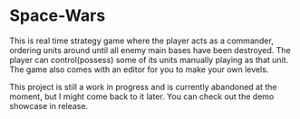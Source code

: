 # Space-Wars

This is real time strategy game where the player acts as a commander, ordering units around until all enemy main bases have been destroyed. The player can control(possess) some of its units manually playing as that unit. The game also comes with an editor for you to make your own levels.

This project is still a work in progress and is currently abandoned at the moment, but I might come back to it later. You can check out the demo showcase in release.
